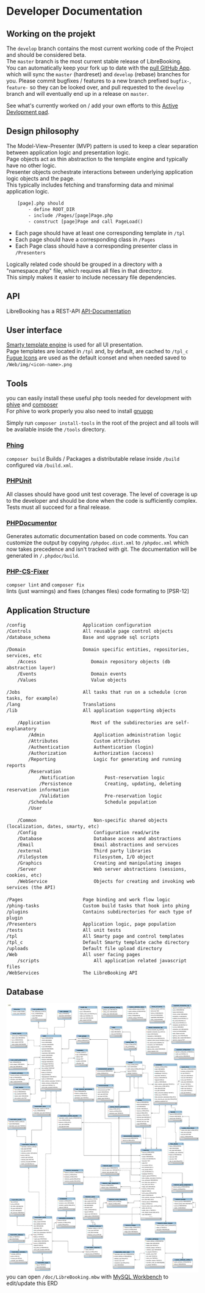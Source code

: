 # Developer Documentation

## Working on the projekt
The `develop` branch contains the most current working code of the Project and should be considered beta.  
The `master` branch is the most current stable release of LibreBooking.  
You can automatically keep your fork up to date with the [pull GitHub App](https://github.com/apps/pull). which will sync the `master` (hardreset) and `develop` (rebase) branches for you.
Please commit bugfixes / features to a new branch prefixed `bugfix-`, `feature-` so they can be looked over, and pull requested to the `develop` branch and will eventually end up in a release on `master`.

See what's currently worked on / add your own efforts to this [Active Devlopment pad](https://demo.hedgedoc.org/4MVpNd46TL2LI_IKR9K1EQ?both#).

## Design philosophy
The Model-View-Presenter (MVP) pattern is used to keep a clear separation between application logic and presentation logic.  
Page objects act as thin abstraction to the template engine and typically have no other logic.  
Presenter objects orchestrate interactions between underlying application logic objects and the page.  
This typically includes fetching and transforming data and minimal application logic.  

```
    [page].php should
        - define ROOT_DIR
        - include /Pages/[page]Page.php
        - construct [page]Page and call PageLoad()
```

- Each page should have at least one corresponding template in `/tpl`
- Each page should have a corresponding class in `/Pages`
- Each Page class should have a corresponding presenter class in `/Presenters`

Logically related code should be grouped in a directory with a "namespace.php" file, which requires all files in that directory.  
This simply makes it easier to include necessary file dependencies.

## API
LibreBooking has a REST-API
[API-Documentation](./API.md)

## User interface
[Smarty template engine](https://www.smarty.net/docsv2/en/language.basic.syntax.tpl) is used for all UI presentation.  
Page templates are located in `/tpl` and, by default, are cached to `/tpl_c`  
[Fugue Icons](https://p.yusukekamiyamane.com/) are used as the default iconset and when needed saved to `/Web/img/<icon-name>.png`

## Tools
you can easily install these useful php tools needed for development with [phive](https://github.com/phar-io/phive#getting-phive) and [composer](https://getcomposer.org/download/)  
For phive to work properly you also need to install [gnupgp](https://www.gnupg.org/download/index.html#binary)

Simply run `composer install-tools` in the root of the project and all tools will be available inside the `/tools` directory.

### [Phing](https://www.phing.info/#docs)
`composer build` Builds / Packages a distributable relase inside `/build` configured via `/build.xml`.

### [PHPUnit](https://phpunit.readthedocs.io/en/latest/writing-tests-for-phpunit.html)
All classes should have good unit test coverage. The level of coverage is up to the developer and should be done when the code is sufficiently complex.
Tests must all succeed for a final release.

### [PHPDocumentor](https://docs.phpdoc.org/latest/guide/guides/running-phpdocumentor.html)
Generates automatic documentation based on code comments.
You can customize the output by copying `/phpdoc.dist.xml` to `/phpdoc.xml` which now takes precedence and isn't tracked with git.
The documentation will be generated in `/.phpdoc/build`.

### [PHP-CS-Fixer](https://github.com/FriendsOfPhp/PHP-CS-Fixer#usage)
`compser lint` and `composer fix`  
lints (just warnings) and fixes (changes files) code formating to [PSR-12] 

## Application Structure

    /config                     Application configuration
    /Controls                   All reusable page control objects
    /database_schema            Base and upgrade sql scripts

    /Domain                     Domain specific entities, repositories, services, etc
        /Access                    Domain repository objects (db abstraction layer)
        /Events                    Domain events
        /Values                    Value objects

    /Jobs                       All tasks that run on a schedule (cron tasks, for example)
    /lang                       Translations
    /lib                        All application supporting objects

        /Application               Most of the subdirectories are self-explanatory
            /Admin                  Application administration logic
            /Attributes             Custom attributes
            /Authentication         Authentication (login)
            /Authorization          Authorization (access)
            /Reporting              Logic for generating and running reports
            /Reservation        
                /Notification           Post-reservation logic
                /Persistence            Creating, updating, deleting reservation information
                /Validation             Pre-reservation logic
            /Schedule                   Schedule population
            /User

        /Common                     Non-specific shared objects (localization, dates, smarty, etc)
        /Config                     Configuration read/write
        /Database                   Database access and abstractions
        /Email                      Email abstractions and services
        /external                   Third party libraries
        /FileSystem                 Filesystem, I/O object
        /Graphics                   Creating and manipulating images
        /Server                     Web server abstractions (sessions, cookies, etc)
        /WebService                 Objects for creating and invoking web services (the API)

    /Pages                      Page binding and work flow logic
    /phing-tasks                Custom build tasks that hook into phing
    /plugins                    Contains subdirectories for each type of plugin
    /Presenters                 Application logic, page population
    /tests                      All unit tests
    /tpl                        All Smarty page and control templates
    /tpl_c                      Default Smarty template cache directory
    /uploads                    Default file upload directory
    /Web                        All user facing pages
        /scripts                    All application related javascript files
    /WebServices                The LibreBooking API

## Database
![Entity Relationship Diagram](./ERD.svg)
you can open `/doc/LibreBooking.mbw` with [MySQL Workbench](https://www.mysql.com/products/workbench/) to edit/update this ERD
